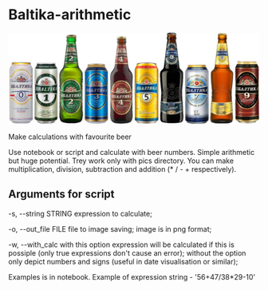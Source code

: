 # Baltika-arithmetic

![Example](https://github.com/KPOTOH/Baltika-arithmetic/blob/master/pics/example.jpg)

Make calculations with favourite beer

Use notebook or script and calculate with beer numbers. Simple arithmetic but huge potential. Trey work only with pics directory. You can make multiplication, division, subtraction and addition (* / - + respectively). 

## Arguments for script
  -s, --string STRING     expression to calculate;
  
  -o, --out_file FILE     file to image saving; image is in png format;
  
  -w, --with_calc         with this option expression will be calculated if this is possiple (only true expressions don't cause 
                          an error); without the option only depict numbers and signs (useful in date visualisation or similar);
                          
Examples is in notebook. Example of expression string - '56+47/38*29-10'
